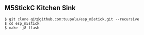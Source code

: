 ## M5StickC Kitchen Sink

```
$ git clone git@github.com:tuupola/esp_m5stick.git --recursive
$ cd esp_m5stick
$ make -j8 flash
```

